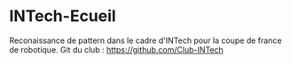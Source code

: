 # INTech-Ecueil

Reconaissance de pattern dans le cadre d'INTech pour la coupe de france de robotique. 
Git du club : https://github.com/Club-INTech
